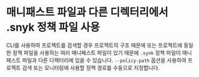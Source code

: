 # 매니패스트 파일과 다른 디렉터리에서 .snyk 정책 파일 사용

CLI를 사용하여 프로젝트를 검색할 경우 프로젝트의 구조 때문에 또는 프로젝트에 동일한 정책 파일을 사용하는 여러 매니페스트 파일이 있기 때문에 `.synk` 정책 파일이 매니페스트 파일과 다른 디렉터리에 있을 수 있습니다. `--policy-path` 옵션을 사용하여 프로젝트 검색 또는 모니터링에 사용할 정책 경로를 수동으로 지정합니다.
